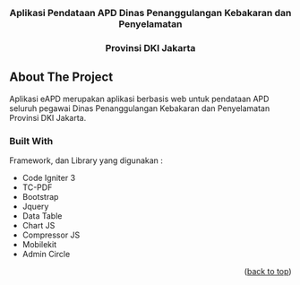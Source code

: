 <!-- Improved compatibility of back to top link: See: https://github.com/othneildrew/Best-README-Template/pull/73 -->
<a name="readme-top"></a>


<!-- PROJECT LOGO -->
<br />
<div align="center">
 
  <h3 align="center">Aplikasi Pendataan APD Dinas Penanggulangan Kebakaran dan Penyelamatan</h3>
  <h3 align="center">Provinsi DKI Jakarta</h3>

</div>




<!-- ABOUT THE PROJECT -->
## About The Project


Aplikasi eAPD merupakan aplikasi berbasis web untuk pendataan APD seluruh pegawai Dinas Penanggulangan Kebakaran dan Penyelamatan Provinsi DKI Jakarta.



### Built With

Framework, dan Library yang digunakan :

* Code Igniter 3
* TC-PDF
* Bootstrap
* Jquery
* Data Table
* Chart JS
* Compressor JS
* Mobilekit
* Admin Circle

<p align="right">(<a href="#readme-top">back to top</a>)</p>

